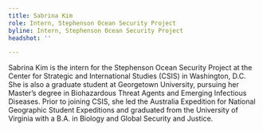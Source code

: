 ```yaml
---
title: Sabrina Kim
role: Intern, Stephenson Ocean Security Project
byline: Intern, Stephenson Ocean Security Project
headshot: ''

---
```

Sabrina Kim is the intern for the Stephenson Ocean Security Project at the Center for Strategic and International Studies (CSIS) in Washington, D.C. She is also a graduate student at Georgetown University, pursuing her Master’s degree in Biohazardous Threat Agents and Emerging Infectious Diseases. Prior to joining CSIS, she led the Australia Expedition for National Geographic Student Expeditions and graduated from the University of Virginia with a B.A. in Biology and Global Security and Justice.